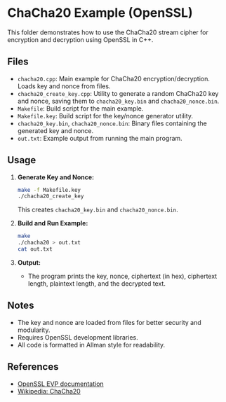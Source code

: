 # ChaCha20 Example (OpenSSL)

This folder demonstrates how to use the ChaCha20 stream cipher for encryption and decryption using OpenSSL in C++.

## Files

- `chacha20.cpp`: Main example for ChaCha20 encryption/decryption. Loads key and nonce from files.
- `chacha20_create_key.cpp`: Utility to generate a random ChaCha20 key and nonce, saving them to `chacha20_key.bin` and `chacha20_nonce.bin`.
- `Makefile`: Build script for the main example.
- `Makefile.key`: Build script for the key/nonce generator utility.
- `chacha20_key.bin`, `chacha20_nonce.bin`: Binary files containing the generated key and nonce.
- `out.txt`: Example output from running the main program.

## Usage

1. **Generate Key and Nonce:**

   ```sh
   make -f Makefile.key
   ./chacha20_create_key
   ```
   This creates `chacha20_key.bin` and `chacha20_nonce.bin`.

2. **Build and Run Example:**

   ```sh
   make
   ./chacha20 > out.txt
   cat out.txt
   ```

3. **Output:**
   - The program prints the key, nonce, ciphertext (in hex), ciphertext length, plaintext length, and the decrypted text.

## Notes
- The key and nonce are loaded from files for better security and modularity.
- Requires OpenSSL development libraries.
- All code is formatted in Allman style for readability.

## References
- [OpenSSL EVP documentation](https://www.openssl.org/docs/manmaster/man3/EVP_EncryptInit.html)
- [Wikipedia: ChaCha20](https://en.wikipedia.org/wiki/Salsa20#ChaCha_variant)
